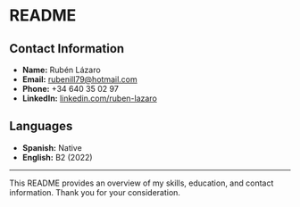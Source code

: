 # README

## Contact Information
- **Name:** Rubén Lázaro
- **Email:** rubenill79@hotmail.com
- **Phone:** +34 640 35 02 97
- **LinkedIn:** [linkedin.com/ruben-lazaro](https://www.linkedin.com/in/ruben-lazaro/)

## Languages
- **Spanish:** Native
- **English:** B2 (2022)

---

This README provides an overview of my skills, education, and contact information. Thank you for your consideration.

<!---
rubenill79/rubenill79 is a ✨ special ✨ repository because its `README.md` (this file) appears on your GitHub profile.
You can click the Preview link to take a look at your changes.
--->
